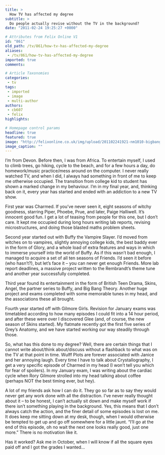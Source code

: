 ```yaml
---
title: >
  How TV has affected my degree
subtitle: >
  Do people actually revise without the TV in the background?
date: "2011-02-24 19:25:27 +0000"

# Attributes from Felix Online V1
id: "861"
old_path: /tv/861/how-tv-has-affected-my-degree
aliases:
 - /tv/861/how-tv-has-affected-my-degree
imported: true
comments:

# Article Taxonomies
categories:
 - tv
tags:
 - imported
 - image
 - multi-author
authors:
 - cb607
 - felix
highlights:

# Homepage control params
headline: true
featured: true
image: "http://felixonline.co.uk/img/upload/201102241921-nm1010-bigbangb.jpg"
image_caption: ""
---
```


I’m from Devon. Before then, I was from Africa. To entertain myself, I used to climb trees, go hiking, cycle to the beach, and for a few hours a day, do homework/music practice/mess around on the computer. I never really watched TV, and when I did, I always had something in front of me to keep me otherwise occupied. The transition from college kid to student has shown a marked change in my behaviour. I’m in my final year, and, thinking back on it, every year has started and ended with an addiction to a new TV show.

First year was Charmed. If you’ve never seen it, eight seasons of witchy goodness, starring Piper, Phoebe, Prue, and later, Paige Halliwell. It’s innocent good fun. I get a lot of teasing from people for this one, but I don’t care. It kept me occupied during long hours writing lab reports, revising microstructures, and doing those blasted maths problem sheets.

Second year started out with Buffy the Vampire Slayer. I’d moved from witches on to vampires, slightly annoying college kids, the best baddy ever in the form of Glory, and a whole load of extra features and ways in which to immerse yourself into the world of Buffy. As if this wasn’t bad enough, I managed to acquire a set of all ten seasons of Friends. I’d seen it before (who hasn’t?), but let’s face it – you can never get enough Friends. More lab report deadlines, a massive project written to the Rembrandt’s theme tune and another year successfully completed.

Third year found its entertainment in the form of British Teen Drama, Skins, Angel, the partner series to Buffy, and Big Bang Theory. Another huge project and exams completed with some memorable tunes in my head, and the associations these all brought.

Fourth year started off with Gilmore Girls. Revision for January exams was timetabled according to how many episodes I could fit into a 14 hour period, and after these were over I discovered Glee (and, of course, the new season of Skins started). My flatmate recently got the first five series of Grey’s Anatomy, and we have started working our way steadily through those.

So, what has this done to my degree? Well, there are certain things that I cannot write about/think about/discuss without a flashback to what was on the TV at that point in time. Wulff Plots are forever associated with Janice and her annoying laugh. Every time I have to talk about Crystallography, I get a very specific episode of Charmed in my head (I won’t tell you which for fear of spoilers). In my January exam, I was writing about the cardiac cycle when Rory Gilmore strolled into my head talking about coffee (perhaps NOT the best timing ever, but hey).

A lot of my friends ask how I can do it. They go so far as to say they would never get any work done with all the distraction. I’ve never really thought about it – to be honest, I can’t actually sit down and make myself work if there isn’t something playing in the background. Yes, this means that I don’t always catch the action, and the finer detail of some episodes is lost on me. It does keep me sitting down at my desk, though, when I would otherwise be tempted to get up and go off somewhere for a little jaunt. “I’ll go at the end of this episode, oh no wait the next one looks really good, just one more.” There is no motivation like it.

Has it worked? Ask me in October, when I will know if all the square eyes paid off and I got the grades I wanted...
